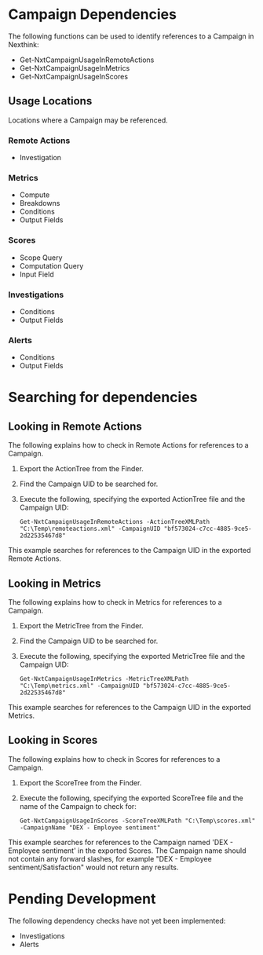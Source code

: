 # Campaign Dependencies

The following functions can be used to identify references to a Campaign in Nexthink:

  * Get-NxtCampaignUsageInRemoteActions
  * Get-NxtCampaignUsageInMetrics
  * Get-NxtCampaignUsageInScores

## Usage Locations
Locations where a Campaign may be referenced.
### Remote Actions
  * Investigation
### Metrics
  * Compute
  * Breakdowns
  * Conditions
  * Output Fields
### Scores
  * Scope Query
  * Computation Query
  * Input Field
### Investigations
  * Conditions
  * Output Fields
### Alerts
  * Conditions
  * Output Fields

# Searching for dependencies

## Looking in Remote Actions
The following explains how to check in Remote Actions for references to a Campaign.

1. Export the ActionTree from the Finder.
2. Find the Campaign UID to be searched for.
3. Execute the following, specifying the exported ActionTree file and the Campaign UID:

       Get-NxtCampaignUsageInRemoteActions -ActionTreeXMLPath "C:\Temp\remoteactions.xml" -CampaignUID "bf573024-c7cc-4885-9ce5-2d22535467d8"

This example searches for references to the Campaign UID in the exported Remote Actions.

## Looking in Metrics
The following explains how to check in Metrics for references to a Campaign.

1. Export the MetricTree from the Finder.
2. Find the Campaign UID to be searched for.
3. Execute the following, specifying the exported MetricTree file and the Campaign UID:

       Get-NxtCampaignUsageInMetrics -MetricTreeXMLPath "C:\Temp\metrics.xml" -CampaignUID "bf573024-c7cc-4885-9ce5-2d22535467d8"

This example searches for references to the Campaign UID in the exported Metrics.

## Looking in Scores
The following explains how to check in Scores for references to a Campaign.

1. Export the ScoreTree from the Finder.
2. Execute the following, specifying the exported ScoreTree file and the name of the Campaign to check for:

       Get-NxtCampaignUsageInScores -ScoreTreeXMLPath "C:\Temp\scores.xml" -CampaignName "DEX - Employee sentiment"

This example searches for references to the Campaign named 'DEX - Employee sentiment' in the exported Scores. The Campaign name should not contain any forward slashes, for example "DEX - Employee sentiment/Satisfaction" would not return any results.

# Pending Development
The following dependency checks have not yet been implemented:
* Investigations
* Alerts
